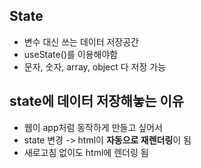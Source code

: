 ## State

- 변수 대신 쓰는 데이터 저장공간
- useState()를 이용해야함
- 문자, 숫자, array, object 다 저장 가능

## state에 데이터 저장해놓는 이유

- 웹이 app처럼 동작하게 만들고 싶어서
- state 변경 -> html이 **자동으로 재렌더링**이 됨
- 새로고침 없이도 html에 렌더링 됨
